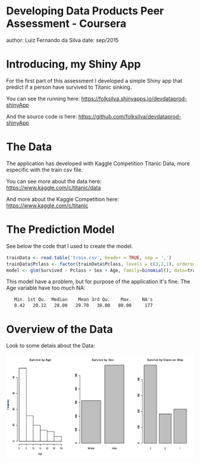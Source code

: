Developing Data Products Peer Assessment - Coursera
========================================================
author: Luiz Fernando da Silva
date: sep/2015


Introducing, my Shiny App
========================================================

For the first part of this assessment I developed a simple
Shiny app that predict if a person have survived to Titanic
sinking.

You can see the running here:
https://folksilva.shinyapps.io/devdataprod-shinyApp

And the source code is here:
https://github.com/folksilva/devdataprod-shinyApp

The Data
========================================================

The application has developed with Kaggle Competition 
Titanic Data, more especific with the train csv file.

You can see more about the data here:
https://www.kaggle.com/c/titanic/data

And more about the Kaggle Competition here:
https://www.kaggle.com/c/titanic

The Prediction Model
========================================================

See below the code that I used to create the model.

```r
trainData <- read.table('train.csv', header = TRUE, sep = ',')
trainData$Pclass <- factor(trainData$Pclass, levels = c(3,2,1), ordered = TRUE)
model <- glm(Survived ~ Pclass + Sex + Age, family=binomial(), data=trainData)
```

This model have a problem, but for purpose of the 
application it's fine. The Age variable have too much NA:


```
   Min. 1st Qu.  Median    Mean 3rd Qu.    Max.    NA's 
   0.42   20.12   28.00   29.70   38.00   80.00     177 
```

Overview of the Data
========================================================

Look to some detais about the Data:

![plot of chunk unnamed-chunk-3](pitch-figure/unnamed-chunk-3-1.png) 
